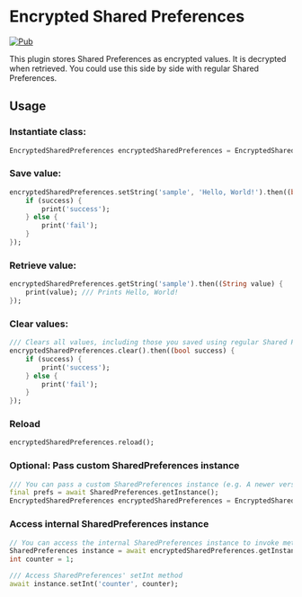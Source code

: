 # Encrypted Shared Preferences

[![Pub](https://img.shields.io/pub/v/encrypted_shared_preferences.svg)](https://pub.dartlang.org/packages/encrypted_shared_preferences)

This plugin stores Shared Preferences as encrypted values. It is decrypted when retrieved. You could use this side by side with regular Shared Preferences.

## Usage

### Instantiate class:

```dart
EncryptedSharedPreferences encryptedSharedPreferences = EncryptedSharedPreferences();
```

### Save value:

```dart
encryptedSharedPreferences.setString('sample', 'Hello, World!').then((bool success) {
    if (success) {
        print('success');
    } else {
        print('fail');
    }
});
```

### Retrieve value:

```dart
encryptedSharedPreferences.getString('sample').then((String value) {
    print(value); /// Prints Hello, World!
});
```

### Clear values:

```dart
/// Clears all values, including those you saved using regular Shared Preferences.
encryptedSharedPreferences.clear().then((bool success) {
    if (success) {
        print('success');
    } else {
        print('fail');
    }
});
```

### Reload

```dart
encryptedSharedPreferences.reload();
```

### Optional: Pass custom SharedPreferences instance

```dart
/// You can pass a custom SharedPreferences instance (e.g. A newer version of SharedPreferences)
final prefs = await SharedPreferences.getInstance();
EncryptedSharedPreferences encryptedSharedPreferences = EncryptedSharedPreferences(prefs: prefs);
```

### Access internal SharedPreferences instance

```dart
// You can access the internal SharedPreferences instance to invoke methods not exposed by regular EncryptedSharedPreferences
SharedPreferences instance = await encryptedSharedPreferences.getInstance();
int counter = 1;

/// Access SharedPreferences' setInt method
await instance.setInt('counter', counter);
```
